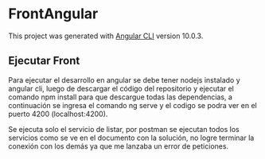 # FrontAngular

This project was generated with [Angular CLI](https://github.com/angular/angular-cli) version 10.0.3.

## Ejecutar Front
Para ejecutar el desarrollo en angular se debe tener nodejs instalado y angular cli, luego de  descargar el código del repositorio y ejecutar el comando npm install para que descargue todas las dependencias, a continuación se ingresa el comando ng serve y el codigo se podra ver en el puerto 4200 (localhost:4200).

Se ejecuta solo el servicio de listar, por postman se ejecutan todos los servicios como se ve en el documento con la solución, no logre terminar la conexión con los demás ya que me lanzaba un error de peticiones.
